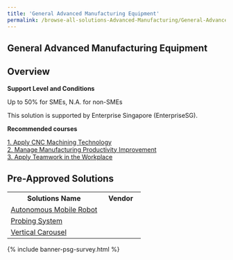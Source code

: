 ```yaml
---
title: 'General Advanced Manufacturing Equipment'
permalink: /browse-all-solutions-Advanced-Manufacturing/General-Advanced-Manufacturing-Equipment
---
```


## General Advanced Manufacturing Equipment
## Overview

**Support Level and Conditions**

Up to 50% for SMEs, N.A. for non-SMEs

This solution is supported by Enterprise Singapore (EnterpriseSG).

**Recommended courses**



<a href='https://sfec.enterprisejobskills.gov.sg/Course_Internet/CourseDetail.aspx?CoursesReferenceNumber=TGS-2010506600'  target='_blank' rel='noopener'>1. Apply CNC Machining Technology</a><br>
<a href='https://sfec.enterprisejobskills.gov.sg/Course_Internet/CourseDetail.aspx?CoursesReferenceNumber=TGS-2022013027'  target='_blank' rel='noopener'>2. Manage Manufacturing Productivity Improvement</a><br>
<a href='https://sfec.enterprisejobskills.gov.sg/Course_Internet/CourseDetail.aspx?CoursesReferenceNumber=TGS-2011500478'  target='_blank' rel='noopener'>3. Apply Teamwork in the Workplace</a><br>

## Pre-Approved Solutions

<table>
<tr>
<th style='width: auto;'><b>Solutions Name</b></th>
<th style='width: 30%;'><b>Vendor</b></th>
</tr>
<tr>
<td><a href='/productivity-solutions-grant/solutionrepo/solution1084' target='_blank'>Autonomous Mobile Robot</a><br></td>
<td></td>
</tr>
<tr>
<td><a href='/productivity-solutions-grant/solutionrepo/solution1094' target='_blank'>Probing System</a><br></td>
<td></td>
</tr>
<tr>
<td><a href='/productivity-solutions-grant/solutionrepo/solution1101' target='_blank'>Vertical Carousel</a><br></td>
<td></td>
</tr>
</table>

{% include banner-psg-survey.html %}
